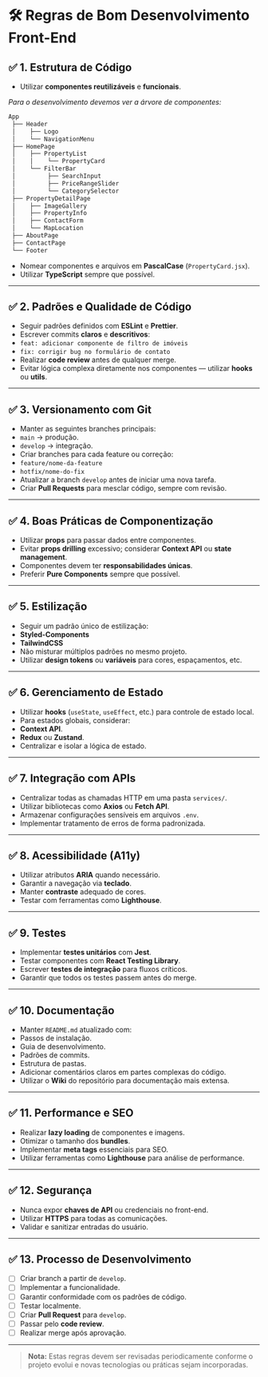 # 🛠️ Regras de Bom Desenvolvimento Front-End

## ✅ 1. Estrutura de Código

- Utilizar **componentes reutilizáveis** e **funcionais**.

*Para o desenvolvimento devemos ver a árvore de componentes:*

```c
App
 ├── Header
 │    ├── Logo
 │    └── NavigationMenu
 ├── HomePage
 │    ├── PropertyList
 │    │    └── PropertyCard
 │    └── FilterBar
 │         ├── SearchInput
 │         ├── PriceRangeSlider
 │         └── CategorySelector
 ├── PropertyDetailPage
 │    ├── ImageGallery
 │    ├── PropertyInfo
 │    ├── ContactForm
 │    └── MapLocation
 ├── AboutPage
 ├── ContactPage
 └── Footer
```

- Nomear componentes e arquivos em **PascalCase** (`PropertyCard.jsx`).
- Utilizar **TypeScript** sempre que possível.

---

## ✅ 2. Padrões e Qualidade de Código

- Seguir padrões definidos com **ESLint** e **Prettier**.
- Escrever commits **claros** e **descritivos**:
- `feat: adicionar componente de filtro de imóveis`
- `fix: corrigir bug no formulário de contato`
- Realizar **code review** antes de qualquer merge.
- Evitar lógica complexa diretamente nos componentes — utilizar **hooks** ou **utils**.

---

## ✅ 3. Versionamento com Git

- Manter as seguintes branches principais:
- `main` → produção.
- `develop` → integração.
- Criar branches para cada feature ou correção:
- `feature/nome-da-feature`
- `hotfix/nome-do-fix`
- Atualizar a branch `develop` antes de iniciar uma nova tarefa.
- Criar **Pull Requests** para mesclar código, sempre com revisão.

---

## ✅ 4. Boas Práticas de Componentização

- Utilizar **props** para passar dados entre componentes.
- Evitar **props drilling** excessivo; considerar **Context API** ou **state management**.
- Componentes devem ter **responsabilidades únicas**.
- Preferir **Pure Components** sempre que possível.

---

## ✅ 5. Estilização

- Seguir um padrão único de estilização:
- **Styled-Components**
- **TailwindCSS**
- Não misturar múltiplos padrões no mesmo projeto.
- Utilizar **design tokens** ou **variáveis** para cores, espaçamentos, etc.

---

## ✅ 6. Gerenciamento de Estado

- Utilizar **hooks** (`useState`, `useEffect`, etc.) para controle de estado local.
- Para estados globais, considerar:
- **Context API**.
- **Redux** ou **Zustand**.
- Centralizar e isolar a lógica de estado.

---

## ✅ 7. Integração com APIs

- Centralizar todas as chamadas HTTP em uma pasta `services/`.
- Utilizar bibliotecas como **Axios** ou **Fetch API**.
- Armazenar configurações sensíveis em arquivos `.env`.
- Implementar tratamento de erros de forma padronizada.

---

## ✅ 8. Acessibilidade (A11y)

- Utilizar atributos **ARIA** quando necessário.
- Garantir a navegação via **teclado**.
- Manter **contraste** adequado de cores.
- Testar com ferramentas como **Lighthouse**.

---

## ✅ 9. Testes

- Implementar **testes unitários** com **Jest**.
- Testar componentes com **React Testing Library**.
- Escrever **testes de integração** para fluxos críticos.
- Garantir que todos os testes passem antes do merge.

---

## ✅ 10. Documentação

- Manter `README.md` atualizado com:
- Passos de instalação.
- Guia de desenvolvimento.
- Padrões de commits.
- Estrutura de pastas.
- Adicionar comentários claros em partes complexas do código.
- Utilizar o **Wiki** do repositório para documentação mais extensa.

---

## ✅ 11. Performance e SEO

- Realizar **lazy loading** de componentes e imagens.
- Otimizar o tamanho dos **bundles**.
- Implementar **meta tags** essenciais para SEO.
- Utilizar ferramentas como **Lighthouse** para análise de performance.

---

## ✅ 12. Segurança

- Nunca expor **chaves de API** ou credenciais no front-end.
- Utilizar **HTTPS** para todas as comunicações.
- Validar e sanitizar entradas do usuário.

---

## ✅ 13. Processo de Desenvolvimento

- [ ] Criar branch a partir de `develop`.
- [ ] Implementar a funcionalidade.
- [ ] Garantir conformidade com os padrões de código.
- [ ] Testar localmente.
- [ ] Criar **Pull Request** para `develop`.
- [ ] Passar pelo **code review**.
- [ ] Realizar merge após aprovação.

---

> **Nota:** Estas regras devem ser revisadas periodicamente conforme o projeto evolui e novas tecnologias ou práticas sejam incorporadas.

